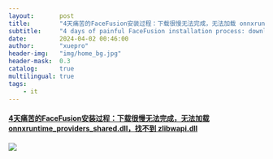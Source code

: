 ```yaml
---
layout:       post
title:        "4天痛苦的FaceFusion安装过程：下载很慢无法完成，无法加载 onnxruntime_providers_shared.dll，找不到  zlibwapi.dll"
subtitle:     "4 days of painful FaceFusion installation process: download is too slow to complete, onnxruntime_providers_shared.dll cannot be loaded, zlibwapi.dll cannot be found"
date:         2024-04-02 00:46:00
author:       "xuepro"
header-img:   "img/home_bg.jpg"
header-mask:  0.3
catalog:      true
multilingual: true
tags:
    - it
---
```


#### [4天痛苦的FaceFusion安装过程：下载很慢无法完成，无法加载 onnxruntime_providers_shared.dll，找不到  zlibwapi.dll](https://youtu.be/VEwos3jx7mo)

![](https://hwdong-net.github.io/yt_imgs/FaceFusion4Days.jpg)

